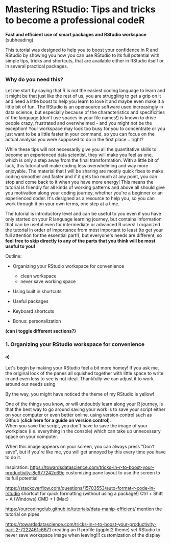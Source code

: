 # Mastering RStudio: Tips and tricks to become a professional codeR
**Fast and efficient use of smart packages and RStudio workspace** (subheading)

This tutorial was designed to help you to boost your confidence in R and RStudio by showing you how you can use RStudio to its full potential with simple tips, tricks and shortcuts, that are available either in RStudio itself or in several practical packages.

### Why do you need this?

Let me start by saying that R is not the easiest coding language to learn and it might be that just like the rest of us, you are struggling to get a grip on it and need a little boost to help you learn to love it and maybe even make it a little bit of fun. The RStudio is an opensource software used increasingly in data science, but especially because of the characteristics and specificities of the language (don't use spaces in your file names!) is known to drive people crazy, frustrated and overwhelmed - and you might not be the exception! Your workspace may look too busy for you to concentrate or you just want to be a little faster in your command, so you can focus on the actual analysis you were supposed to do in the first place... right?

While these tips will not necessarily give you all the quantitative skills to become an experienced data scientist, they will make you feel as one, which is only a step away from the final transformation. With a little bit of luck, this tutorial will make coding less overwhelming and way more enjoyable. The material that I will be sharing are mostly quick fixes to make coding smoother and faster and if it gets too much at any point, you can stop and come back to it when you have more energy! This means the tutorial is friendly for all kinds of working patterns and above all should give you motivation along your coding journey, whether you're a beginner or an experienced coder. It's designed as a resource to help you, so you can work through it on your own terms, one step at a time.

The tutorial is introductory level and can be useful to you even if you have only started on your R language learning journey, but contains information that can be useful even for intermediate or advanced R users! I organized the tutorial in order of importance from most important to least (to get your full attention for the essential part!), but everyone's needs are different, so **feel free to skip directly to any of the parts that you think will be most useful to you!**

Outline:
- Organizing your RStudio workspace for convenience
  - clean workspace
  - never save working space
- Using built in shortcuts
- Useful packages
- Keyboard shortcuts

- Bonus: personalization

**(can i toggle different sections?)**

### 1. Organizing your RStudio workspace for convenience

#### a)
Let's begin by making your RStudio feel a bit more homey! If you ask me, the original look of the panes all squished together with little space to write in and even less to see is not ideal. Thankfully we can adjust it to work around our needs using

By the way, you might have noticed the theme of my RStudio is yellow!


One of the things you know, or will undoubtly learn along your R journey, is that the best way to go around saving your work is to save your script either on your computer or even better online, using version control such as Github (**click here for a guide on version control**).  
When you save the script, you don't have to save the image of your workplace (i.e. everything in the console) which can take up unnecessary space on your computer.



When this image appears on your screen, you can always press "Don't save", but if you're like me, you will get annoyed by this every time you have to do it.



Inspiration:
https://towardsdatascience.com/tricks-in-r-to-boost-your-productivity-8c977242c69c
customizing pane layout to use the screen to its full potential

https://stackoverflow.com/questions/15703553/auto-format-r-code-in-rstudio
shortcut for quick formatting (without using a package!)
Ctrl + Shift + A (Windows)
CMD + I (Mac)

https://ourcodingclub.github.io/tutorials/data-manip-efficient/
mention the tutorial on pipes

https://towardsdatascience.com/tricks-in-r-to-boost-your-productivity-part-2-7222461c6671
creating an R profile (ggplot2 theme)
set RStudio to never save workspace image when leaving!!!
customization of the display
